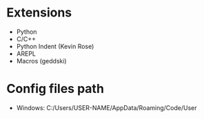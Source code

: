 # Extensions
- Python
- C/C++
- Python Indent (Kevin Rose)
- AREPL
- Macros (geddski)

# Config files path
 - Windows: C:/Users/USER-NAME/AppData/Roaming/Code/User